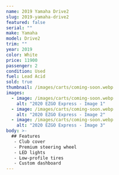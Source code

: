 ```yaml
---
name: 2019 Yamaha Drive2
slug: 2019-yamaha-drive2
featured: false
serial: ""
make: Yamaha
model: Drive2
trim: ""
year: 2019
color: White
price: 11900
passenger: 2
condition: Used
fuel: Lead Acid
sold: true
thumbnail: /images/carts/coming-soon.webp
images:
  - image: /images/carts/coming-soon.webp
    alt: "2020 EZGO Express - Image 1"
  - image: /images/carts/coming-soon.webp
    alt: "2020 EZGO Express - Image 2"
  - image: /images/carts/coming-soon.webp
    alt: "2020 EZGO Express - Image 3"
body: >-
  ## Features
   - Club cover
   - Premium steering wheel
   - LED lights
   - Low-profile tires
   - Custom dashboard
---
```

